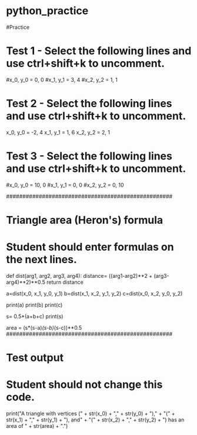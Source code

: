 # python_practice
#Practice

# Test 1 - Select the following lines and use ctrl+shift+k to uncomment.
#x_0, y_0 = 0, 0
#x_1, y_1 = 3, 4
#x_2, y_2 = 1, 1


# Test 2 - Select the following lines and use ctrl+shift+k to uncomment.
x_0, y_0 = -2, 4
x_1, y_1 = 1, 6
x_2, y_2 = 2, 1


# Test 3 - Select the following lines and use ctrl+shift+k to uncomment.
#x_0, y_0 = 10, 0
#x_1, y_1 = 0, 0
#x_2, y_2 = 0, 10


###################################################
# Triangle area (Heron's) formula
# Student should enter formulas on the next lines.

def dist(arg1, arg2, arg3, arg4):
  distance= ((arg1-arg2)**2 + (arg3-arg4)**2)**0.5
  return distance

a=dist(x_0, x_1, y_0, y_1)
b=dist(x_1, x_2, y_1, y_2)
c=dist(x_0, x_2, y_0, y_2)

print(a)
print(b)
print(c)

s= 0.5*(a+b+c)
print(s)

area = (s*(s-a)*(s-b)*(s-c))**0.5
###################################################
# Test output
# Student should not change this code.

print("A triangle with vertices (" + str(x_0) + "," + str(y_0) + ")," + 
      "(" + str(x_1) + "," + str(y_1) + "), and" + 
      "(" + str(x_2) + "," + str(y_2) + ") has an area of " + str(area) + ".")

